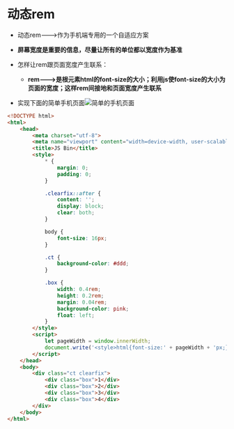 # 动态rem

- 动态rem--->作为手机端专用的一个自适应方案

- **屏幕宽度是重要的信息，尽量让所有的单位都以宽度作为基准**

- 怎样让rem跟页面宽度产生联系：

  - **rem--->是根元素html的font-size的大小；利用js使font-size的大小为页面的宽度；这样rem间接地和页面宽度产生联系**

-   实现下面的简单手机页面![简单的手机页面](https://i.loli.net/2018/04/04/5ac4a515108d4.png)

  ```html
  <!DOCTYPE html>
  <html>
      <head>
          <meta charset="utf-8">
          <meta name="viewport" content="width=device-width, user-scalable=no, initial-scale=1.0, maximum-scale=1.0, minimum-scale=1.0">
          <title>JS Bin</title>
          <style>
              * {
                  margin: 0;
                  padding: 0;
              }

              .clearfix::after {
                  content: '';
                  display: block;
                  clear: both;
              }

              body {
                  font-size: 16px;
              }

              .ct {
                  background-color: #ddd;
              }

              .box {
                  width: 0.4rem;
                  height: 0.2rem;
                  margin: 0.04rem;
                  background-color: pink;
                  float: left;
              }
          </style>
          <script>
              let pageWidth = window.innerWidth;
              document.write('<style>html{font-size:' + pageWidth + 'px;}</style>')
          </script>
      </head>
      <body>
          <div class="ct clearfix">
              <div class="box">1</div>
              <div class="box">2</div>
              <div class="box">3</div>
              <div class="box">4</div>
          </div>
      </body>
  </html>
  ```

  ​

  ​